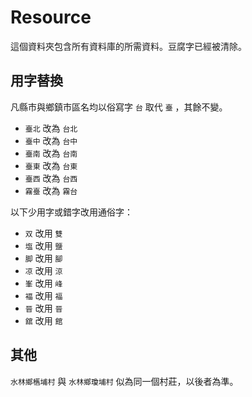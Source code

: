 # Resource
這個資料夾包含所有資料庫的所需資料。豆腐字已經被清除。

## 用字替換
凡縣市與鄉鎮市區名均以俗寫字 `台` 取代 `臺` ，其餘不變。
- `臺北` 改為 `台北`
- `臺中` 改為 `台中`
- `臺南` 改為 `台南`
- `臺東` 改為 `台東`
- `臺西` 改為 `台西`
- `霧臺` 改為 `霧台`

以下少用字或錯字改用通俗字：
- `双` 改用 `雙`
- `塩` 改用 `鹽`
- `脚` 改用 `腳`
- `凉` 改用 `涼`
- `峯` 改用 `峰` 
- `褔` 改用 `福`
- `晉` 改用 `晉`
- `舘` 改用 `館`

## 其他
`水林鄉欍埔村` 與 `水林鄉瓊埔村` 似為同一個村莊，以後者為準。
